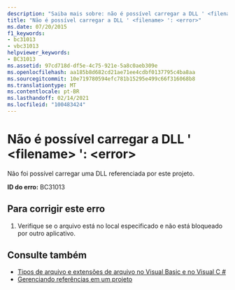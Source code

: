 ```yaml
---
description: "Saiba mais sobre: não é possível carregar a DLL ' <filename> ': <error>"
title: "Não é possível carregar a DLL ' <filename> ': <error>"
ms.date: 07/20/2015
f1_keywords:
- bc31013
- vbc31013
helpviewer_keywords:
- BC31013
ms.assetid: 97cd718d-df5e-4c75-921e-5a8c0aeb309e
ms.openlocfilehash: aa185b8d682cd21ae71ee4cdbf0137795c4ba8aa
ms.sourcegitcommit: 10e719780594efc781b15295e499c66f316068b8
ms.translationtype: MT
ms.contentlocale: pt-BR
ms.lasthandoff: 02/14/2021
ms.locfileid: "100483424"
---
```

# <a name="unable-to-load-dll-filename-error"></a>Não é possível carregar a DLL ' \<filename> ': \<error>

Não foi possível carregar uma DLL referenciada por este projeto.  
  
 **ID do erro:** BC31013  
  
## <a name="to-correct-this-error"></a>Para corrigir este erro  
  
1. Verifique se o arquivo está no local especificado e não está bloqueado por outro aplicativo.  
  
## <a name="see-also"></a>Consulte também

- [Tipos de arquivo e extensões de arquivo no Visual Basic e no Visual C #](/previous-versions/visualstudio/visual-studio-2010/8k0zafxb(v=vs.100))
- [Gerenciando referências em um projeto](/visualstudio/ide/managing-references-in-a-project)
